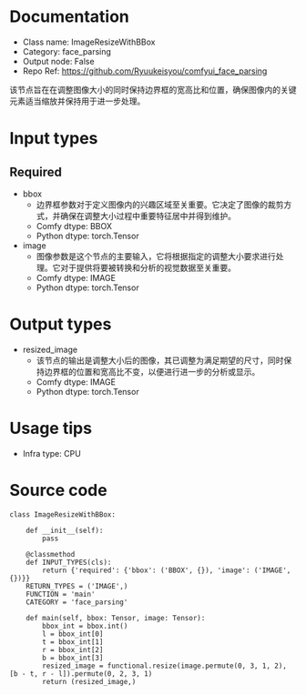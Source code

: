 # Documentation
- Class name: ImageResizeWithBBox
- Category: face_parsing
- Output node: False
- Repo Ref: https://github.com/Ryuukeisyou/comfyui_face_parsing

该节点旨在在调整图像大小的同时保持边界框的宽高比和位置，确保图像内的关键元素适当缩放并保持用于进一步处理。

# Input types
## Required
- bbox
    - 边界框参数对于定义图像内的兴趣区域至关重要。它决定了图像的裁剪方式，并确保在调整大小过程中重要特征居中并得到维护。
    - Comfy dtype: BBOX
    - Python dtype: torch.Tensor
- image
    - 图像参数是这个节点的主要输入，它将根据指定的调整大小要求进行处理。它对于提供将要被转换和分析的视觉数据至关重要。
    - Comfy dtype: IMAGE
    - Python dtype: torch.Tensor

# Output types
- resized_image
    - 该节点的输出是调整大小后的图像，其已调整为满足期望的尺寸，同时保持边界框的位置和宽高比不变，以便进行进一步的分析或显示。
    - Comfy dtype: IMAGE
    - Python dtype: torch.Tensor

# Usage tips
- Infra type: CPU

# Source code
```
class ImageResizeWithBBox:

    def __init__(self):
        pass

    @classmethod
    def INPUT_TYPES(cls):
        return {'required': {'bbox': ('BBOX', {}), 'image': ('IMAGE', {})}}
    RETURN_TYPES = ('IMAGE',)
    FUNCTION = 'main'
    CATEGORY = 'face_parsing'

    def main(self, bbox: Tensor, image: Tensor):
        bbox_int = bbox.int()
        l = bbox_int[0]
        t = bbox_int[1]
        r = bbox_int[2]
        b = bbox_int[3]
        resized_image = functional.resize(image.permute(0, 3, 1, 2), [b - t, r - l]).permute(0, 2, 3, 1)
        return (resized_image,)
```